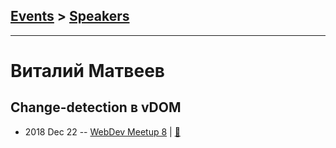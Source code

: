 ## [Events](../README.md) > [Speakers](../speakers.md)
---

# Виталий Матвеев

## Сhange-detection в vDOM
- 2018 Dec 22 -- [WebDev Meetup 8](https://www.youtube.com/watch?v=VtZYplGeJU4)  | [:notebook:](https://docs.google.com/presentation/d/12FBDli3jfqOchBK_WkCcZ7ObfvtWR3hnbMub1OWrilw/edit)  
